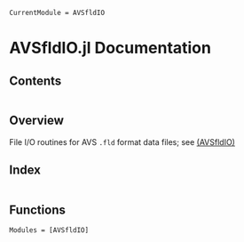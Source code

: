 ```@meta
CurrentModule = AVSfldIO
```

# AVSfldIO.jl Documentation

## Contents

```@contents
```

## Overview

File I/O routines for AVS `.fld` format data files;
see
[(AVSfldIO)](https://github.com/JeffFessler/AVSfldIO.jl)

## Index

```@index
```

## Functions

```@autodocs
Modules = [AVSfldIO]
```
